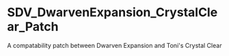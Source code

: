 # SDV_DwarvenExpansion_CrystalClear_Patch
A compatability patch between Dwarven Expansion and Toni's Crystal Clear